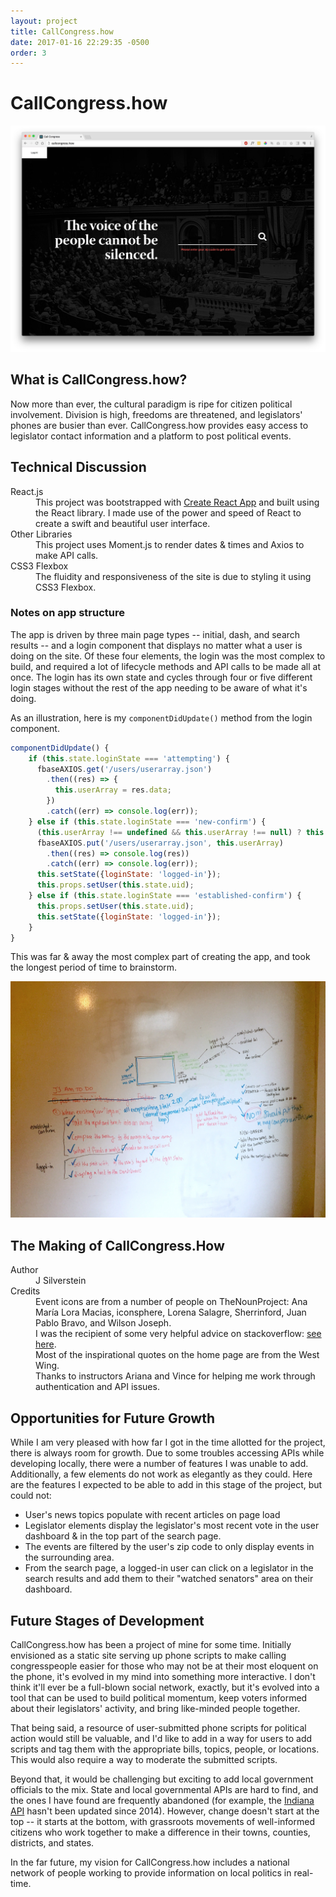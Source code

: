 ```yaml
---
layout: project
title: CallCongress.how
date: 2017-01-16 22:29:35 -0500
order: 3
---
```


# CallCongress.how
[![Call Congress](https://raw.githubusercontent.com/jlr7245/callcongress/master/meta/sreenshot.jpg "callcongress.how")](http://jlriley.com/callcongress)

## What is CallCongress.how?
Now more than ever, the cultural paradigm is ripe for citizen political involvement. Division is high, freedoms are threatened, and legislators' phones are busier than ever. CallCongress.how provides easy access to legislator contact information and a platform to post political events.

## Technical Discussion
<dl>
<dt>React.js</dt>
<dd>This project was bootstrapped with <a href="https://github.com/facebookincubator/create-react-app" target="_blank">Create React App</a> and built using the React library. I made use of the power and speed of React to create a swift and beautiful user interface.</dd>
<dt>Other Libraries</dt>
<dd>This project uses Moment.js to render dates & times and Axios to make API calls.</dd> 
<dt>CSS3 Flexbox</dt>
<dd>The fluidity and responsiveness of the site is due to styling it using CSS3 Flexbox.</dd>
</dl>

### Notes on app structure
The app is driven by three main page types -- initial, dash, and search results -- and a login component that displays no matter what a user is doing on the site. Of these four elements, the login was the most complex to build, and required a lot of lifecycle methods and API calls to be made all at once. The login has its own state and cycles through four or five different login stages without the rest of the app needing to be aware of what it's doing.

As an illustration, here is my `componentDidUpdate()` method from the login component.

``` javascript
componentDidUpdate() {
    if (this.state.loginState === 'attempting') {
      fbaseAXIOS.get('/users/userarray.json')
        .then((res) => {
          this.userArray = res.data;
        })
        .catch((err) => console.log(err));
    } else if (this.state.loginState === 'new-confirm') {
      (this.userArray !== undefined && this.userArray !== null) ? this.userArray.push(this.state.newuser) : this.userArray = [this.state.newuser];
      fbaseAXIOS.put('/users/userarray.json', this.userArray)
        .then((res) => console.log(res))
        .catch((err) => console.log(err));
      this.setState({loginState: 'logged-in'});
      this.props.setUser(this.state.uid);
    } else if (this.state.loginState === 'established-confirm') {
      this.props.setUser(this.state.uid);
      this.setState({loginState: 'logged-in'});
    }
}
```

This was far & away the most complex part of creating the app, and took the longest period of time to brainstorm. 

![Login state wireframe](https://raw.githubusercontent.com/jlr7245/callcongress/master/meta/sat6.jpg)

## The Making of CallCongress.How

<dl>
<dt>Author</dt>
<dd>J Silverstein</dd>
<dt>Credits</dt>
<dd>Event icons are from a number of people on TheNounProject: Ana María Lora Macias, iconsphere, Lorena Salagre, Sherrinford, Juan Pablo Bravo, and Wilson Joseph.</dd>
<dd>I was the recipient of some very helpful advice on stackoverflow: <a href="http://stackoverflow.com/questions/41654541/using-shouldcomponetupdate-to-break-a-state-set-loop" target="_blank">see here</a>.</dd>
<dd>Most of the inspirational quotes on the home page are from the West Wing.</dd>
<dd>Thanks to instructors Ariana and Vince for helping me work through authentication and API issues.</dd>
</dl>

## Opportunities for Future Growth
While I am very pleased with how far I got in the time allotted for the project, there is always room for growth. Due to some troubles accessing APIs while developing locally, there were a number of features I was unable to add. Additionally, a few elements do not work as elegantly as they could. Here are the features I expected to be able to add in this stage of the project, but could not:

- User's news topics populate with recent articles on page load
- Legislator elements display the legislator's most recent vote in the user dashboard & in the top part of the search page.
- The events are filtered by the user's zip code to only display events in the surrounding area.
- From the search page, a logged-in user can click on a legislator in the search results and add them to their "watched senators" area on their dashboard.

## Future Stages of Development
CallCongress.how has been a project of mine for some time. Initially envisioned as a static site serving up phone scripts to make calling congresspeople easier for those who may not be at their most eloquent on the phone, it's evolved in my mind into something more interactive. I don't think it'll ever be a full-blown social network, exactly, but it's evolved into a tool that can be used to build political momentum, keep voters informed about their legislators' activity, and bring like-minded people together.

That being said, a resource of user-submitted phone scripts for political action would still be valuable, and I'd like to add in a way for users to add scripts and tag them with the appropriate bills, topics, people, or locations. This would also require a way to moderate the submitted scripts.

Beyond that, it would be challenging but exciting to add local government officials to the mix. State and local governmental APIs are hard to find, and the ones I have found are frequently abandoned (for example, the [Indiana API](http://docs.api.iga.in.gov/api.html) hasn't been updated since 2014). However, change doesn't start at the top -- it starts at the bottom, with grassroots movements of well-informed citizens who work together to make a difference in their towns, counties, districts, and states. 

In the far future, my vision for CallCongress.how includes a national network of people working to provide information on local politics in real-time.
